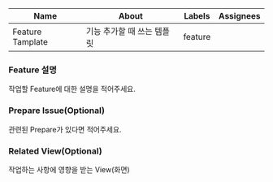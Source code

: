 |Name|About|Labels|Assignees|
|------|---|---|---|
|Feature Tamplate|기능 추가할 때 쓰는 템플릿|feature||

### Feature 설명
작업할 Feature에 대한 설명을 적어주세요.

### Prepare Issue(Optional)
관련된 Prepare가 있다면 적어주세요.

### Related View(Optional)
작업하는 사항에 영향을 받는 View(화면)
